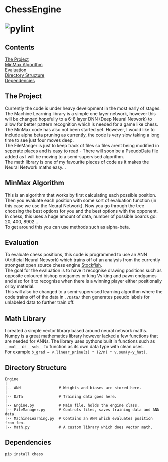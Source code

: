 <p align="center"><h1>ChessEngine</p>

![pylint](https://github.com/atlas-aerospace-yt/ChessEngine/actions/workflows/pylint.yml/badge.svg)

## Contents

[The Project](#the-project)</br>
[MinMax Algorithm](#minmax-algorithm)</br>
[Evaluation](#evaluation)</br>
[Directory Structure](#directory-structure)</br>
[Dependencies](#dependencies)</br>

## The Project
Currently the code is under heavy development in the most early of stages.</br>
The Machine Learning library is a simple one layer network, however this will be changed hopefully to a 6-8 layer DNN (Deep Neural Network) to allow for better pattern recognition which is needed for a game like chess.</br>
The MinMax code has also not been started yet. However, I would like to include alpha beta pruning as currently, the code is very slow taking a long time to see just four moves deep.</br>
The FileManger is just to keep track of files so files arent being modified in seperate places and is easy to read - There will soon be a PseudoData file added as I will be moving to a semi-supervised algorithm.</br>
The math library is one of my favourite pieces of code as it makes the Neural Network maths easy...

## MinMax Algorithm
This is an algorithm that works by first calculating each possible position. Then you evaluate each position with some sort of evaluation function (in this case we use the Neural Network). Now you go through the tree choosing the best options for you and the best options with the opponent.</br>
In chess, this uses a huge amount of data, number of possible boards go: 20, 400, 8902...</br>
To get around this you can use methods such as alpha-beta.

## Evaluation
To evaluate chess positions, this code is programmed to use an ANN (Artificial Neural Network) which trains off of an analysis from the currently strongest open source chess engine [Stockfish](https://stockfishchess.org/).</br>
The goal for the evaluation is to have it recognise drawing positions such as opposite coloured bishop endgames or king Vs king and pawn endgames and also for it to recognise when there is a winning player either positionally or by material.</br>
This will also be changed to a semi-supervised learning algorithm where the code trains off of the data in `./Data/` then generates pseudo labels for unlabeled data to further train off.

## Math Library
I created a simple vector library based around neural network maths. Numpy is a great mathematics library however lacked a few functions that are needed for ANNs. The library uses pythons built in functions such as `__mul__` or `__sub__` to function as its own data type with clean uses.</br>
For example `b_grad = v.linear_prime(z) * (2/n) * v.sum(y-y_hat)`.

## Directory Structure
```
Engine
|
|-- ANN                 # Weights and biases are stored here.
|
|-- DaTa                # Training data goes here.
|
|-- Engine.py           # Main file, holds the engine class.
|-- FileManager.py      # Controls files, saves training data and ANN data.
|-- MachineLearning.py  # Contains an ANN which evaluates position from fen.
|-- Math.py             # A custom library which does vector math.

```

## Dependencies
```
pip install chess
```
